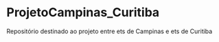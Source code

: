 # ProjetoCampinas_Curitiba
Repositório destinado ao projeto entre ets de Campinas e ets de Curitiba
